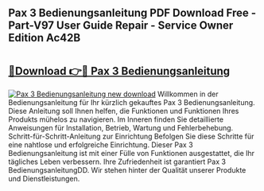 ## Pax 3 Bedienungsanleitung PDF Download Free - Part-V97 User Guide Repair - Service Owner Edition Ac42B

# <h2><a href="http://df0grs.blite.top/?on=Pax+3+Bedienungsanleitung">🔗Download 👉🔴 Pax 3 Bedienungsanleitung</a></h2>

[![Pax 3 Bedienungsanleitung new download](https://i.imgur.com/lujVjoI.png)](http://df0grs.blite.top/?on=Pax+3+Bedienungsanleitung)
Willkommen in der Bedienungsanleitung für Ihr kürzlich gekauftes Pax 3 Bedienungsanleitung. Diese Anleitung soll Ihnen helfen, die Funktionen und Funktionen Ihres Produkts mühelos zu navigieren. Im Inneren finden Sie detaillierte Anweisungen für Installation, Betrieb, Wartung und Fehlerbehebung. Schritt-für-Schritt-Anleitung zur Einrichtung Befolgen Sie diese Schritte für eine nahtlose und erfolgreiche Einrichtung. Dieser Pax 3 Bedienungsanleitung ist mit einer Fülle von Funktionen ausgestattet, die Ihr tägliches Leben verbessern. Ihre Zufriedenheit ist garantiert Pax 3 BedienungsanleitungDD. Wir stehen hinter der Qualität unserer Produkte und Dienstleistungen.

